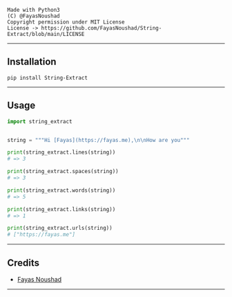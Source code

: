 ```
Made with Python3
(C) @FayasNoushad
Copyright permission under MIT License
License -> https://github.com/FayasNoushad/String-Extract/blob/main/LICENSE
```

---

## Installation

```
pip install String-Extract
```

---

## Usage

```py
import string_extract


string = """Hi [Fayas](https://fayas.me),\n\nHow are you"""

print(string_extract.lines(string))
# => 3

print(string_extract.spaces(string))
# => 3

print(string_extract.words(string))
# => 5

print(string_extract.links(string))
# => 1

print(string_extract.urls(string))
# ["https://fayas.me"]
```

---

## Credits

- [Fayas Noushad](https://github.com/FayasNoushad)

---
